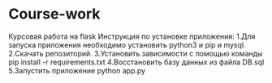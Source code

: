 # Course-work
Курсовая работа на flask
Инструкция по установке приложения:
1.Для запуска приложения необходимо установить python3 и pip и mysql.
2.Скачать репозиторий.
3.Установить зависимости с помощью команды pip install -r requirements.txt
4.Восстановить базу данных из файла DB.sql
5.Запустить приложение python app.py  
